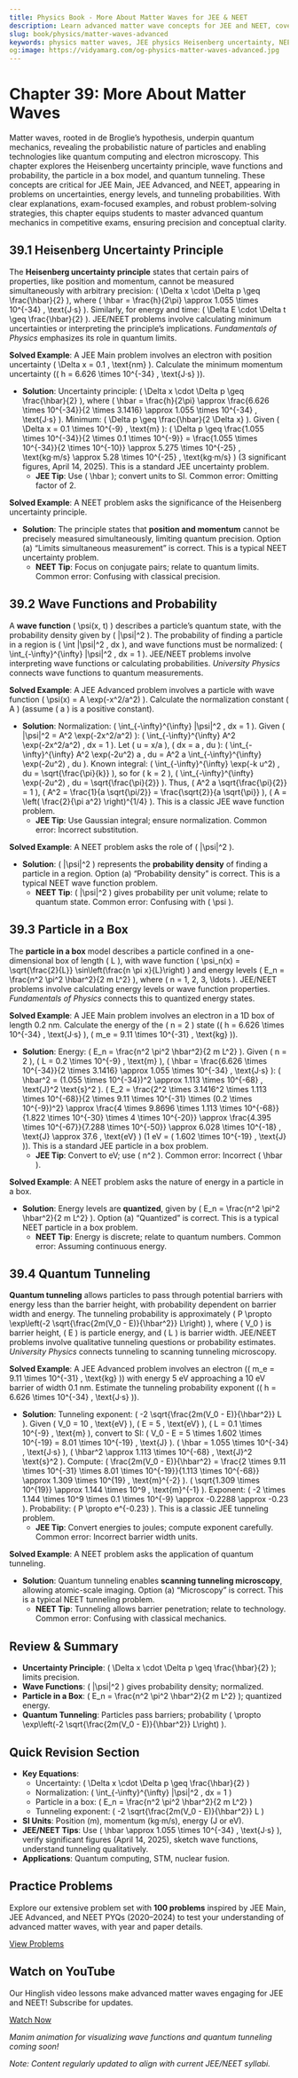 ```yaml
---
title: Physics Book - More About Matter Waves for JEE & NEET
description: Learn advanced matter wave concepts for JEE and NEET, covering Heisenberg uncertainty, wave functions, particle in a box, and quantum tunneling, with practice MCQs.
slug: book/physics/matter-waves-advanced
keywords: physics matter waves, JEE physics Heisenberg uncertainty, NEET physics quantum tunneling, quantum mechanics
og:image: https://vidyamarg.com/og-physics-matter-waves-advanced.jpg
---
```


# Chapter 39: More About Matter Waves

Matter waves, rooted in de Broglie’s hypothesis, underpin quantum mechanics, revealing the probabilistic nature of particles and enabling technologies like quantum computing and electron microscopy. This chapter explores the Heisenberg uncertainty principle, wave functions and probability, the particle in a box model, and quantum tunneling. These concepts are critical for JEE Main, JEE Advanced, and NEET, appearing in problems on uncertainties, energy levels, and tunneling probabilities. With clear explanations, exam-focused examples, and robust problem-solving strategies, this chapter equips students to master advanced quantum mechanics in competitive exams, ensuring precision and conceptual clarity.

## 39.1 Heisenberg Uncertainty Principle

The **Heisenberg uncertainty principle** states that certain pairs of properties, like position and momentum, cannot be measured simultaneously with arbitrary precision: \( \Delta x \cdot \Delta p \geq \frac{\hbar}{2} \), where \( \hbar = \frac{h}{2\pi} \approx 1.055 \times 10^{-34} \, \text{J·s} \). Similarly, for energy and time: \( \Delta E \cdot \Delta t \geq \frac{\hbar}{2} \). JEE/NEET problems involve calculating minimum uncertainties or interpreting the principle’s implications. *Fundamentals of Physics* emphasizes its role in quantum limits.

**Solved Example**: A JEE Main problem involves an electron with position uncertainty \( \Delta x = 0.1 \, \text{nm} \). Calculate the minimum momentum uncertainty (\( h = 6.626 \times 10^{-34} \, \text{J·s} \)).
- **Solution**: Uncertainty principle: \( \Delta x \cdot \Delta p \geq \frac{\hbar}{2} \), where \( \hbar = \frac{h}{2\pi} \approx \frac{6.626 \times 10^{-34}}{2 \times 3.1416} \approx 1.055 \times 10^{-34} \, \text{J·s} \). Minimum: \( \Delta p \geq \frac{\hbar}{2 \Delta x} \). Given \( \Delta x = 0.1 \times 10^{-9} \, \text{m} \): \( \Delta p \geq \frac{1.055 \times 10^{-34}}{2 \times 0.1 \times 10^{-9}} = \frac{1.055 \times 10^{-34}}{2 \times 10^{-10}} \approx 5.275 \times 10^{-25} \, \text{kg·m/s} \approx 5.28 \times 10^{-25} \, \text{kg·m/s} \) (3 significant figures, April 14, 2025). This is a standard JEE uncertainty problem.
  - **JEE Tip**: Use \( \hbar \); convert units to SI. Common error: Omitting factor of 2.

**Solved Example**: A NEET problem asks the significance of the Heisenberg uncertainty principle.
- **Solution**: The principle states that **position and momentum** cannot be precisely measured simultaneously, limiting quantum precision. Option (a) “Limits simultaneous measurement” is correct. This is a typical NEET uncertainty problem.
  - **NEET Tip**: Focus on conjugate pairs; relate to quantum limits. Common error: Confusing with classical precision.

## 39.2 Wave Functions and Probability

A **wave function** \( \psi(x, t) \) describes a particle’s quantum state, with the probability density given by \( |\psi|^2 \). The probability of finding a particle in a region is \( \int |\psi|^2 \, dx \), and wave functions must be normalized: \( \int_{-\infty}^{\infty} |\psi|^2 \, dx = 1 \). JEE/NEET problems involve interpreting wave functions or calculating probabilities. *University Physics* connects wave functions to quantum measurements.

**Solved Example**: A JEE Advanced problem involves a particle with wave function \( \psi(x) = A \exp(-x^2/a^2) \). Calculate the normalization constant \( A \) (assume \( a \) is a positive constant).
- **Solution**: Normalization: \( \int_{-\infty}^{\infty} |\psi|^2 \, dx = 1 \). Given \( |\psi|^2 = A^2 \exp(-2x^2/a^2) \): \( \int_{-\infty}^{\infty} A^2 \exp(-2x^2/a^2) \, dx = 1 \). Let \( u = x/a \), \( dx = a \, du \): \( \int_{-\infty}^{\infty} A^2 \exp(-2u^2) a \, du = A^2 a \int_{-\infty}^{\infty} \exp(-2u^2) \, du \). Known integral: \( \int_{-\infty}^{\infty} \exp(-k u^2) \, du = \sqrt{\frac{\pi}{k}} \), so for \( k = 2 \), \( \int_{-\infty}^{\infty} \exp(-2u^2) \, du = \sqrt{\frac{\pi}{2}} \). Thus, \( A^2 a \sqrt{\frac{\pi}{2}} = 1 \), \( A^2 = \frac{1}{a \sqrt{\pi/2}} = \frac{\sqrt{2}}{a \sqrt{\pi}} \), \( A = \left( \frac{2}{\pi a^2} \right)^{1/4} \). This is a classic JEE wave function problem.
  - **JEE Tip**: Use Gaussian integral; ensure normalization. Common error: Incorrect substitution.

**Solved Example**: A NEET problem asks the role of \( |\psi|^2 \).
- **Solution**: \( |\psi|^2 \) represents the **probability density** of finding a particle in a region. Option (a) “Probability density” is correct. This is a typical NEET wave function problem.
  - **NEET Tip**: \( |\psi|^2 \) gives probability per unit volume; relate to quantum state. Common error: Confusing with \( \psi \).

## 39.3 Particle in a Box

The **particle in a box** model describes a particle confined in a one-dimensional box of length \( L \), with wave function \( \psi_n(x) = \sqrt{\frac{2}{L}} \sin\left(\frac{n \pi x}{L}\right) \) and energy levels \( E_n = \frac{n^2 \pi^2 \hbar^2}{2 m L^2} \), where \( n = 1, 2, 3, \ldots \). JEE/NEET problems involve calculating energy levels or wave function properties. *Fundamentals of Physics* connects this to quantized energy states.

**Solved Example**: A JEE Main problem involves an electron in a 1D box of length 0.2 nm. Calculate the energy of the \( n = 2 \) state (\( h = 6.626 \times 10^{-34} \, \text{J·s} \), \( m_e = 9.11 \times 10^{-31} \, \text{kg} \)).
- **Solution**: Energy: \( E_n = \frac{n^2 \pi^2 \hbar^2}{2 m L^2} \). Given \( n = 2 \), \( L = 0.2 \times 10^{-9} \, \text{m} \), \( \hbar = \frac{6.626 \times 10^{-34}}{2 \times 3.1416} \approx 1.055 \times 10^{-34} \, \text{J·s} \): \( \hbar^2 = (1.055 \times 10^{-34})^2 \approx 1.113 \times 10^{-68} \, \text{J}^2 \text{s}^2 \). \( E_2 = \frac{2^2 \times 3.1416^2 \times 1.113 \times 10^{-68}}{2 \times 9.11 \times 10^{-31} \times (0.2 \times 10^{-9})^2} \approx \frac{4 \times 9.8696 \times 1.113 \times 10^{-68}}{1.822 \times 10^{-30} \times 4 \times 10^{-20}} \approx \frac{4.395 \times 10^{-67}}{7.288 \times 10^{-50}} \approx 6.028 \times 10^{-18} \, \text{J} \approx 37.6 \, \text{eV} \) (1 eV = \( 1.602 \times 10^{-19} \, \text{J} \)). This is a standard JEE particle in a box problem.
  - **JEE Tip**: Convert to eV; use \( n^2 \). Common error: Incorrect \( \hbar \).

**Solved Example**: A NEET problem asks the nature of energy in a particle in a box.
- **Solution**: Energy levels are **quantized**, given by \( E_n = \frac{n^2 \pi^2 \hbar^2}{2 m L^2} \). Option (a) “Quantized” is correct. This is a typical NEET particle in a box problem.
  - **NEET Tip**: Energy is discrete; relate to quantum numbers. Common error: Assuming continuous energy.

## 39.4 Quantum Tunneling

**Quantum tunneling** allows particles to pass through potential barriers with energy less than the barrier height, with probability dependent on barrier width and energy. The tunneling probability is approximately \( P \propto \exp\left(-2 \sqrt{\frac{2m(V_0 - E)}{\hbar^2}} L\right) \), where \( V_0 \) is barrier height, \( E \) is particle energy, and \( L \) is barrier width. JEE/NEET problems involve qualitative tunneling questions or probability estimates. *University Physics* connects tunneling to scanning tunneling microscopy.

**Solved Example**: A JEE Advanced problem involves an electron (\( m_e = 9.11 \times 10^{-31} \, \text{kg} \)) with energy 5 eV approaching a 10 eV barrier of width 0.1 nm. Estimate the tunneling probability exponent (\( h = 6.626 \times 10^{-34} \, \text{J·s} \)).
- **Solution**: Tunneling exponent: \( -2 \sqrt{\frac{2m(V_0 - E)}{\hbar^2}} L \). Given \( V_0 = 10 \, \text{eV} \), \( E = 5 \, \text{eV} \), \( L = 0.1 \times 10^{-9} \, \text{m} \), convert to SI: \( V_0 - E = 5 \times 1.602 \times 10^{-19} = 8.01 \times 10^{-19} \, \text{J} \). \( \hbar = 1.055 \times 10^{-34} \, \text{J·s} \), \( \hbar^2 \approx 1.113 \times 10^{-68} \, \text{J}^2 \text{s}^2 \). Compute: \( \frac{2m(V_0 - E)}{\hbar^2} = \frac{2 \times 9.11 \times 10^{-31} \times 8.01 \times 10^{-19}}{1.113 \times 10^{-68}} \approx 1.309 \times 10^{19} \, \text{m}^{-2} \). \( \sqrt{1.309 \times 10^{19}} \approx 1.144 \times 10^9 \, \text{m}^{-1} \). Exponent: \( -2 \times 1.144 \times 10^9 \times 0.1 \times 10^{-9} \approx -0.2288 \approx -0.23 \). Probability: \( P \propto e^{-0.23} \). This is a classic JEE tunneling problem.
  - **JEE Tip**: Convert energies to joules; compute exponent carefully. Common error: Incorrect barrier width units.

**Solved Example**: A NEET problem asks the application of quantum tunneling.
- **Solution**: Quantum tunneling enables **scanning tunneling microscopy**, allowing atomic-scale imaging. Option (a) “Microscopy” is correct. This is a typical NEET tunneling problem.
  - **NEET Tip**: Tunneling allows barrier penetration; relate to technology. Common error: Confusing with classical mechanics.

## Review & Summary
- **Uncertainty Principle**: \( \Delta x \cdot \Delta p \geq \frac{\hbar}{2} \); limits precision.
- **Wave Functions**: \( |\psi|^2 \) gives probability density; normalized.
- **Particle in a Box**: \( E_n = \frac{n^2 \pi^2 \hbar^2}{2 m L^2} \); quantized energy.
- **Quantum Tunneling**: Particles pass barriers; probability \( \propto \exp\left(-2 \sqrt{\frac{2m(V_0 - E)}{\hbar^2}} L\right) \).

## Quick Revision Section
- **Key Equations**:
  - Uncertainty: \( \Delta x \cdot \Delta p \geq \frac{\hbar}{2} \)
  - Normalization: \( \int_{-\infty}^{\infty} |\psi|^2 \, dx = 1 \)
  - Particle in a box: \( E_n = \frac{n^2 \pi^2 \hbar^2}{2 m L^2} \)
  - Tunneling exponent: \( -2 \sqrt{\frac{2m(V_0 - E)}{\hbar^2}} L \)
- **SI Units**: Position (m), momentum (kg·m/s), energy (J or eV).
- **JEE/NEET Tips**: Use \( \hbar \approx 1.055 \times 10^{-34} \, \text{J·s} \), verify significant figures (April 14, 2025), sketch wave functions, understand tunneling qualitatively.
- **Applications**: Quantum computing, STM, nuclear fusion.

## Practice Problems
Explore our extensive problem set with **100 problems** inspired by JEE Main, JEE Advanced, and NEET PYQs (2020–2024) to test your understanding of advanced matter waves, with year and paper details.

[View Problems](./problems.md)

<!-- [View Solutions](/books/physics/matter-waves-advanced/solutions) -->

## Watch on YouTube
Our Hinglish video lessons make advanced matter waves engaging for JEE and NEET! Subscribe for updates.

[Watch Now](https://www.youtube.com/@VidyaMargbyRaviShankar-w9u) <!-- Update with specific video link when available -->

*Manim animation for visualizing wave functions and quantum tunneling coming soon!*

*Note: Content regularly updated to align with current JEE/NEET syllabi.*